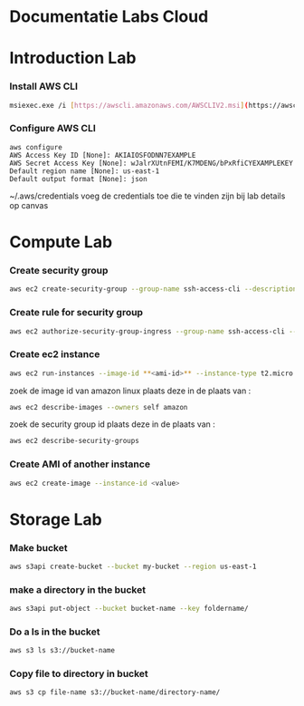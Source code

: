 # Documentatie Labs Cloud

# Introduction Lab

### Install AWS CLI

```bash
msiexec.exe /i [https://awscli.amazonaws.com/AWSCLIV2.msi](https://awscli.amazonaws.com/AWSCLIV2.msi)
```

### Configure AWS CLI

```
aws configure
AWS Access Key ID [None]: AKIAIOSFODNN7EXAMPLE
AWS Secret Access Key [None]: wJalrXUtnFEMI/K7MDENG/bPxRfiCYEXAMPLEKEY
Default region name [None]: us-east-1
Default output format [None]: json
```

~/.aws/credentials
voeg de credentials toe die te vinden zijn bij lab details op canvas

# Compute Lab

### Create security group

```bash
aws ec2 create-security-group --group-name ssh-access-cli --description "sec group for ssh access from anywhere”
```

### Create rule for security group

```bash
aws ec2 authorize-security-group-ingress --group-name ssh-access-cli --protocol tcp --port 22 --cidr 0.0.0.0/0
```

### Create ec2 instance

```bash
aws ec2 run-instances --image-id **<ami-id>** --instance-type t2.micro --key-name vockey --security-group-ids **<security-group-id>** --tag-specifications 'ResourceType=instance, Tags=[{Key=Name, Value=my-first-cli-ec2}]' --count 1
```

zoek de image id van amazon linux plaats deze in de plaats van <ami-id>:

```bash
aws ec2 describe-images --owners self amazon
```

zoek de security group id plaats deze in de plaats van <security-group-id>:

```bash
aws ec2 describe-security-groups
```

### Create AMI of another instance

```bash
aws ec2 create-image --instance-id <value>
```

# Storage Lab

### Make bucket

```bash
aws s3api create-bucket --bucket my-bucket --region us-east-1
```

### make a directory in the bucket

```bash
aws s3api put-object --bucket bucket-name --key foldername/
```

### Do a ls in the bucket

```bash
aws s3 ls s3://bucket-name
```

### Copy file to directory in bucket

```bash
aws s3 cp file-name s3://bucket-name/directory-name/
```